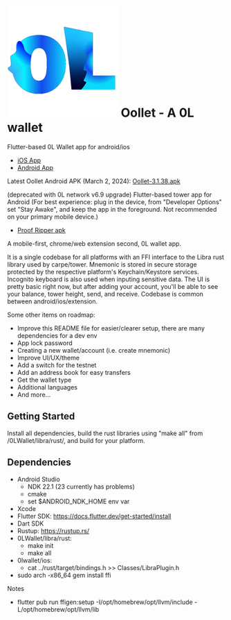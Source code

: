 # ![alt text](icons/icon-256.png) Oollet - A 0L wallet 
Flutter-based 0L Wallet app for android/ios
- [iOS App](https://apps.apple.com/us/app/oollet-0l-network/id1617356005)
- [Android App](https://play.google.com/store/apps/details?id=io.misko.olwallet)

Latest Oollet Android APK (March 2, 2024):
[Oollet-3.1.38.apk](https://github.com/misko9/0LWallet/blob/main/oollet-3.1.38.apk)

(deprecated with 0L network v6.9 upgrade) Flutter-based tower app for Android (For best experience: plug in the device, from "Developer Options" set "Stay Awake", and keep the app in the foreground. Not recommended on your primary mobile device.)
- [Proof Ripper apk](https://github.com/misko9/0LWallet/raw/proof_ripper/releases/proof_ripper_v1.2.16.apk)

A mobile-first, chrome/web extension second, 0L wallet app.

It is a single codebase for all platforms with an FFI interface to the Libra rust library used by carpe/tower. Mnemonic is stored in secure storage protected by the respective platform's Keychain/Keystore services. Incognito keyboard is also used when inputing sensitive data. The UI is pretty basic right now, but after adding your account, you'll be able to see your balance, tower height, send, and receive. Codebase is common between android/ios/extension.

Some other items on roadmap:
- Improve this README file for easier/clearer setup, there are many dependencies for a dev env
- App lock password
- Creating a new wallet/account (i.e. create mnemonic)
- Improve UI/UX/theme
- Add a switch for the testnet
- Add an address book for easy transfers
- Get the wallet type
- Additional languages
- And more...

## Getting Started
Install all dependencies, build the rust libraries using "make all" from /0LWallet/libra/rust/, 
and build for your platform.

## Dependencies
- Android Studio
  -  NDK 22.1 (23 currently has problems)
  -  cmake
  -  set $ANDROID_NDK_HOME env var
- Xcode
- Flutter SDK: https://docs.flutter.dev/get-started/install
- Dart SDK
- Rustup: https://rustup.rs/
- 0LWallet/libra/rust:
  -   make init
  -   make all
- 0lwallet/ios:
  -   cat ../rust/target/bindings.h >> Classes/LibraPlugin.h
- sudo arch -x86_64 gem install ffi


Notes
- flutter pub run ffigen:setup -I/opt/homebrew/opt/llvm/include -L/opt/homebrew/opt/llvm/lib


